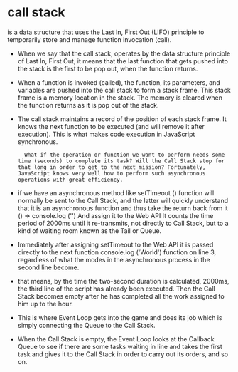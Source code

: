 # call stack

is a data structure that uses the Last In, First Out (LIFO) principle to temporarily store and manage function invocation (call).

* When we say that the call stack, operates by the data structure principle of Last In, First Out, it means that the last function that gets pushed into the stack is the first to be pop out, when the function returns.

* When a function is invoked (called), the function, its parameters, and variables are pushed into the call stack to form a stack frame. This stack frame is a memory location in the stack. The memory is cleared when the function returns as it is pop out of the stack.

* The call stack maintains a record of the position of each stack frame. It knows the next function to be executed (and will remove it after execution). This is what makes code execution in JavaScript synchronous.

        What if the operation or function we want to perform needs some time (seconds) to complete its task? Will the Call Stack stop for that long in order to get to the next mission? Fortunately, JavaScript knows very well how to perform such asynchronous operations with great efficiency.

* if we have an asynchronous method like setTimeout () function will normally be sent to the Call Stack, and the latter will quickly understand that it is an asynchronous function and thus take the return back from it () => console.log ('') And assign it to the Web API It counts the time period of 2000ms until it re-transmits, not directly to Call Stack, but to a kind of waiting room known as the Tail or Queue.

* Immediately after assigning setTimeout to the Web API it is passed directly to the next function console.log ('World') function on line 3, regardless of what the modes in the asynchronous process in the second line become.

* that means, by the time the two-second duration is calculated, 2000ms, the third line of the script has already been executed. Then the Call Stack becomes empty after he has completed all the work assigned to him up to the hour.

* This is where Event Loop gets into the game and does its job which is simply connecting the Queue to the Call Stack.

* When the Call Stack is empty, the Event Loop looks at the Callback Queue to see if there are some tasks waiting in line and takes the first task and gives it to the Call Stack in order to carry out its orders, and so on.

